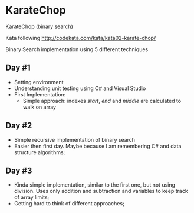 # KarateChop
KarateChop (binary search)

Kata following http://codekata.com/kata/kata02-karate-chop/

Binary Search implementation using 5 different techniques

## Day #1
- Setting environment
- Understanding unit testing using C# and Visual Studio
- First Implementation:
  - Simple approach: indexes *start*, *end* and *middle* are calculated to walk on array

## Day #2
- Simple recursive implementation of binary search
- Easier then first day. Maybe because I am remembering C# and data structure algorithms;

## Day #3
- Kinda simple implementation, similar to the first one, but not using division. Uses only addition and subtraction and variables to keep track of array limits;
- Getting hard to think of different approaches;
